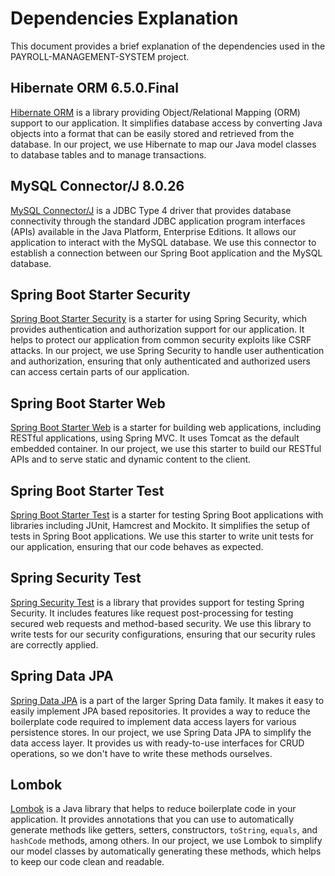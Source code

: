 
# Dependencies Explanation

This document provides a brief explanation of the dependencies used in the PAYROLL-MANAGEMENT-SYSTEM project.

## Hibernate ORM 6.5.0.Final

[Hibernate ORM](https://hibernate.org/orm/documentation/6.5/) is a library providing Object/Relational Mapping (ORM) support to our application. It simplifies database access by converting Java objects into a format that can be easily stored and retrieved from the database. In our project, we use Hibernate to map our Java model classes to database tables and to manage transactions.

## MySQL Connector/J 8.0.26

[MySQL Connector/J](https://dev.mysql.com/doc/connector-j/8.0/en/) is a JDBC Type 4 driver that provides database connectivity through the standard JDBC application program interfaces (APIs) available in the Java Platform, Enterprise Editions. It allows our application to interact with the MySQL database. We use this connector to establish a connection between our Spring Boot application and the MySQL database.

## Spring Boot Starter Security

[Spring Boot Starter Security](https://docs.spring.io/spring-boot/docs/3.2.5/reference/htmlsingle/#boot-features-security) is a starter for using Spring Security, which provides authentication and authorization support for our application. It helps to protect our application from common security exploits like CSRF attacks. In our project, we use Spring Security to handle user authentication and authorization, ensuring that only authenticated and authorized users can access certain parts of our application.

## Spring Boot Starter Web

[Spring Boot Starter Web](https://docs.spring.io/spring-boot/docs/3.2.5/reference/htmlsingle/#boot-features-developing-web-applications) is a starter for building web applications, including RESTful applications, using Spring MVC. It uses Tomcat as the default embedded container. In our project, we use this starter to build our RESTful APIs and to serve static and dynamic content to the client.

## Spring Boot Starter Test

[Spring Boot Starter Test](https://docs.spring.io/spring-boot/docs/3.2.5/reference/htmlsingle/#boot-features-testing) is a starter for testing Spring Boot applications with libraries including JUnit, Hamcrest and Mockito. It simplifies the setup of tests in Spring Boot applications. We use this starter to write unit tests for our application, ensuring that our code behaves as expected.

## Spring Security Test

[Spring Security Test](https://docs.spring.io/spring-security/site/docs/5.5.3/reference/html5/#test) is a library that provides support for testing Spring Security. It includes features like request post-processing for testing secured web requests and method-based security. We use this library to write tests for our security configurations, ensuring that our security rules are correctly applied.

## Spring Data JPA

[Spring Data JPA](https://spring.io/projects/spring-data-jpa) is a part of the larger Spring Data family. It makes it easy to easily implement JPA based repositories. It provides a way to reduce the boilerplate code required to implement data access layers for various persistence stores. In our project, we use Spring Data JPA to simplify the data access layer. It provides us with ready-to-use interfaces for CRUD operations, so we don't have to write these methods ourselves.

## Lombok

[Lombok](https://projectlombok.org/) is a Java library that helps to reduce boilerplate code in your application. It provides annotations that you can use to automatically generate methods like getters, setters, constructors, `toString`, `equals`, and `hashCode` methods, among others. In our project, we use Lombok to simplify our model classes by automatically generating these methods, which helps to keep our code clean and readable.